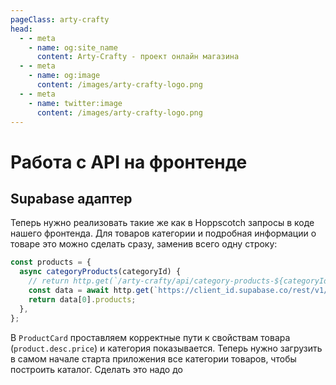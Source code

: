 ```yaml
---
pageClass: arty-crafty
head:
  - - meta
    - name: og:site_name
      content: Arty-Crafty - проект онлайн магазина
  - - meta
    - name: og:image
      content: /images/arty-crafty-logo.png
  - - meta
    - name: twitter:image
      content: /images/arty-crafty-logo.png
---
```


# Работа с API на фронтенде

## Supabase адаптер

Теперь нужно реализовать такие же как в Hoppscotch запросы в коде нашего фронтенда. Для товаров категории и подробная информации о товаре это можно сделать сразу, заменив всего одну строку:

```js
const products = {
  async categoryProducts(categoryId) {
    // return http.get(`/arty-crafty/api/category-products-${categoryId}.json`);
    const data = await http.get(`https://client_id.supabase.co/rest/v1/categories?select=id,title,products(id,title,desc)&id=eq.${categoryId}`);
    return data[0].products;
  },
};
```

В `ProductCard` проставляем корректные пути к свойствам товара (`product.desc.price`) и категория показывается.
Теперь нужно загрузить в самом начале старта приложения все категории товаров, чтобы построить каталог. Сделать это надо до
